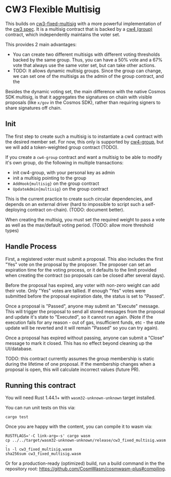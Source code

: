 # CW3 Flexible Multisig

This builds on [cw3-fixed-multisig](../cw3-fixed-multisig) with a more 
powerful implementation of the [cw3 spec](../../packages/cw3/README.md).
It is a multisig contract that is backed by a 
[cw4 (group)](../../packages/cw4/README.md) contract, which independently
maintains the voter set.

This provides 2 main advantages:

* You can create two different multisigs with different voting thresholds
  backed by the same group. Thus, you can have a 50% vote and a 67% vote
  that always use the same voter set, but can take other actions.
* TODO: It allows dynamic multisig groups. Since the group can change,
  we can set one of the multisigs as the admin of the group contract,
  and the


Besides the dynamic voting set, the main difference with the native 
Cosmos SDK multisig, is that it aggregates the signatures on chain with
visible proposals (like `x/gov` in the Cosmos SDK), rather than requiring
signers to share signatures off chain.

## Init

The first step to create such a multisig is to instantiate a cw4 contract
with the desired member set. For now, this only is supported by
[cw4-group](../cw4-group), but we will add a token-weighted group contract
(TODO). 

If you create a `cw4-group` contract and want a multisig to be able
to modify it's own group, do the following in multiple transactions:

  * init cw4-group, with your personal key as admin
  * init a multisig pointing to the group
  * `AddHook{multisig}` on the group contract 
  * `UpdateAdmin{multisig}` on the group contract

This is the current practice to create such circular dependencies,
and depends on an external driver (hard to impossible to script such a
self-deploying contract on-chain). (TODO: document better).

When creating the multisig, you must set the required weight to pass a vote
as well as the max/default voting period. (TODO: allow more threshold types) 

## Handle Process

First, a registered voter must submit a proposal. This also includes the
first "Yes" vote on the proposal by the proposer. The proposer can set
an expiration time for the voting process, or it defaults to the limit
provided when creating the contract (so proposals can be closed after several
days).

Before the proposal has expired, any voter with non-zero weight can add their
vote. Only "Yes" votes are tallied. If enough "Yes" votes were submitted before
the proposal expiration date, the status is set to "Passed".

Once a proposal is "Passed", anyone may submit an "Execute" message. This will
trigger the proposal to send all stored messages from the proposal and update
it's state to "Executed", so it cannot run again. (Note if the execution fails
for any reason - out of gas, insufficient funds, etc - the state update will
be reverted and it will remain "Passed" so you can try again).

Once a proposal has expired without passing, anyone can submit a "Close"
message to mark it closed. This has no effect beyond cleaning up the UI/database.

TODO: this contract currently assumes the group membership is static during
the lifetime of one proposal. If the membership changes when a proposal is
open, this will calculate incorrect values (future PR).

## Running this contract

You will need Rust 1.44.1+ with `wasm32-unknown-unknown` target installed.

You can run unit tests on this via: 

`cargo test`

Once you are happy with the content, you can compile it to wasm via:

```
RUSTFLAGS='-C link-arg=-s' cargo wasm
cp ../../target/wasm32-unknown-unknown/release/cw3_fixed_multisig.wasm .
ls -l cw3_fixed_multisig.wasm
sha256sum cw3_fixed_multisig.wasm
```

Or for a production-ready (optimized) build, run a build command in the
the repository root: https://github.com/CosmWasm/cosmwasm-plus#compiling.
